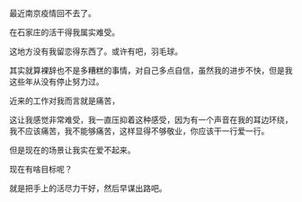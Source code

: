 最近南京疫情回不去了。

在石家庄的活干得我属实难受。

这地方没有我留恋得东西了。或许有吧，羽毛球。

其实就算裸辞也不是多糟糕的事情，对自己多点自信，虽然我的进步不快，但是我这些年从没有停止努力过。

近来的工作对我而言就是痛苦，

这让我感觉非常难受，我一直压抑着这种感受，因为有一个声音在我的耳边环绕，我不应该痛苦，我不能够痛苦，这样显得不够敬业，你应该干一行爱一行。

但是现在的场景让我实在爱不起来。

现在有啥目标呢？

就是把手上的活尽力干好，然后早谋出路吧。